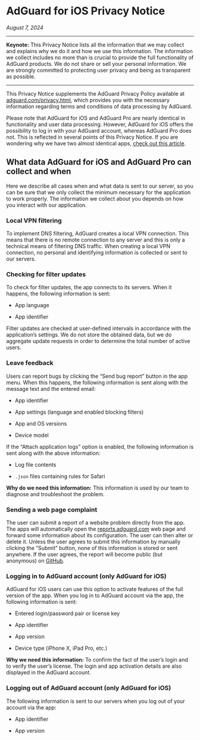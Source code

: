 
# AdGuard for iOS Privacy Notice

*August 7, 2024*

---

**Keynote:** This Privacy Notice lists all the information that we may collect and explains why we do it and how we use this information. The information we collect includes no more than is crucial to provide the full functionality of AdGuard products. We do not share or sell your personal information. We are strongly committed to protecting user privacy and being as transparent as possible.

---

This Privacy Notice supplements the AdGuard Privacy Policy available at [adguard.com/privacy.html](https://adguard.com/privacy.html), which provides you with the necessary information regarding terms and conditions of data processing by AdGuard.

Please note that AdGuard for iOS and AdGuard Pro are nearly identical in functionality and user data processing. However, AdGuard for iOS offers the possibility to log in with your AdGuard account, whereas AdGuard Pro does not. This is reflected in several points of this Privacy Notice.
If you are wondering why we have two almost identical apps, [check out this article](https://adguard.com/en/blog/updating-adguard-pro-for-ios.html).

## What data AdGuard for iOS and AdGuard Pro can collect and when

Here we describe all cases when and what data is sent to our server, so you can be sure that we only collect the minimum necessary for the application to work properly. The information we collect about you depends on how you interact with our application.

### Local VPN filtering

To implement DNS filtering, AdGuard creates a local VPN connection. This means that there is no remote connection to any server and this is only a technical means of filtering DNS traffic. When creating a local VPN connection, no personal and identifying information is collected or sent to our servers.

### Checking for filter updates

To check for filter updates, the app connects to its servers. When it happens, the following information is sent:

- App language

- App identifier

Filter updates are checked at user-defined intervals in accordance with the application’s settings. We do not store the obtained data, but we do aggregate update requests in order to determine the total number of active users.

### Leave feedback

Users can report bugs by clicking the “Send bug report” button in the app menu. When this happens, the following information is sent along with the message text and the entered email:

- App identifier

- App settings (language and enabled blocking filters)

- App and OS versions

- Device model

 If the “Attach application logs” option is enabled, the following information is sent along with the above information:

- Log file contents

- `.json` files containing rules for Safari

**Why do we need this information:** This information is used by our team to diagnose and troubleshoot the problem.

### Sending a web page complaint

The user can submit a report of a website problem directly from the app. The apps will automatically open the [reports.adguard.com](https://reports.adguard.com/new_issue.html) web page and forward some information about its configuration. The user can then alter or delete it.
Unless the user agrees to submit this information by manually clicking the “Submit” button, none of this information is stored or sent anywhere. If the user agrees, the report will become public (but anonymous) on [GitHub](https://github.com/adguardteam/adguardfilters/issues).

### Logging in to AdGuard account (only AdGuard for iOS)

AdGuard for iOS users can use this option to activate features of the full version of the app. When you log in to AdGuard account via the app, the following information is sent:

- Entered login/password pair or license key

- App identifier

- App version

- Device type (iPhone X, iPad Pro, etc.)

**Why we need this information:** To confirm the fact of the user’s login and to verify the user’s license. The login and app activation details are also displayed in the AdGuard account.

### Logging out of AdGuard account (only AdGuard for iOS)

The following information is sent to our servers when you log out of your account via the app:

- App identifier

- App version
